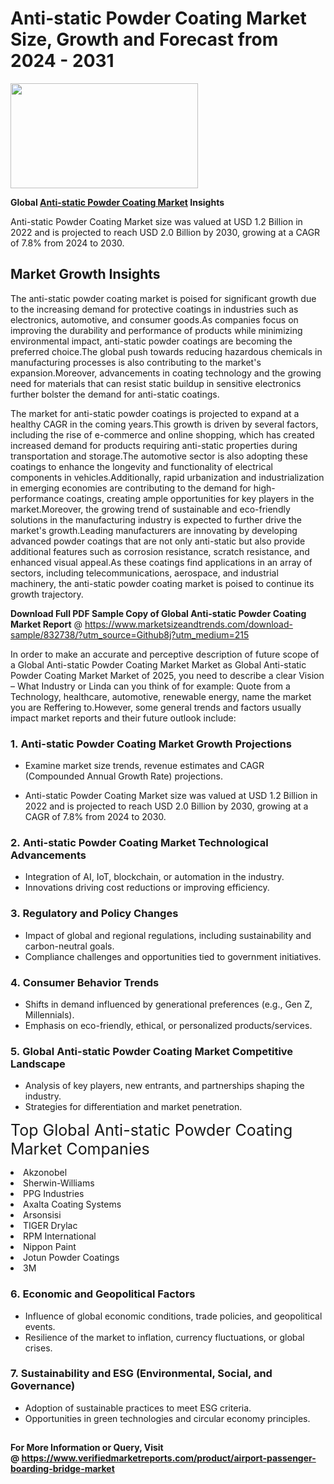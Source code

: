 <H1>Anti-static Powder Coating Market Size, Growth and Forecast from 2024 - 2031</H1><img class="aligncenter size-medium wp-image-584254" src="https://thirdeyenews.in/wp-content/uploads/2024/09/Global-Market-Research-300x168.jpeg" alt="" width="300" height="168" /><p><strong>Global&nbsp;<a href="https://www.marketsizeandtrends.com/download-sample/832738/?utm_source=Github8j?utm_medium=215">Anti-static Powder Coating Market</a> Insights</strong></p><p>Anti-static Powder Coating Market size was valued at USD 1.2 Billion in 2022 and is projected to reach USD 2.0 Billion by 2030, growing at a CAGR of 7.8% from 2024 to 2030.</p><p><h2>Market Growth Insights</h2> <p>The anti-static powder coating market is poised for significant growth due to the increasing demand for protective coatings in industries such as electronics, automotive, and consumer goods.As companies focus on improving the durability and performance of products while minimizing environmental impact, anti-static powder coatings are becoming the preferred choice.The global push towards reducing hazardous chemicals in manufacturing processes is also contributing to the market's expansion.Moreover, advancements in coating technology and the growing need for materials that can resist static buildup in sensitive electronics further bolster the demand for anti-static coatings.</p> <p>The market for anti-static powder coatings is projected to expand at a healthy CAGR in the coming years.This growth is driven by several factors, including the rise of e-commerce and online shopping, which has created increased demand for products requiring anti-static properties during transportation and storage.The automotive sector is also adopting these coatings to enhance the longevity and functionality of electrical components in vehicles.Additionally, rapid urbanization and industrialization in emerging economies are contributing to the demand for high-performance coatings, creating ample opportunities for key players in the market.Moreover, the growing trend of sustainable and eco-friendly solutions in the manufacturing industry is expected to further drive the market's growth.Leading manufacturers are innovating by developing advanced powder coatings that are not only anti-static but also provide additional features such as corrosion resistance, scratch resistance, and enhanced visual appeal.As these coatings find applications in an array of sectors, including telecommunications, aerospace, and industrial machinery, the anti-static powder coating market is poised to continue its growth trajectory.<p><span class=""><strong>Download Full PDF Sample Copy of Global Anti-static Powder Coating Market Report</strong> @ <a href="https://www.marketsizeandtrends.com/download-sample/832738/?utm_source=Github8j?utm_medium=215" target="_blank">https://www.marketsizeandtrends.com/download-sample/832738/?utm_source=Github8j?utm_medium=215</a></span></p><p>In order to make an accurate and perceptive description of future scope of a Global&nbsp;Anti-static Powder Coating Market Market as Global&nbsp;Anti-static Powder Coating Market Market of 2025, you need to describe a clear Vision &ndash; What Industry or Linda can you think of for example: Quote from a Technology, healthcare, automotive, renewable energy, name the market you are Reffering to.However, some general trends and factors usually impact market reports and their future outlook include:</p><h3>1.&nbsp;<strong>Anti-static Powder Coating Market Growth Projections</strong></h3><ul><li>Examine market size trends, revenue estimates and CAGR (Compounded Annual Growth Rate) projections.</li><li><p>Anti-static Powder Coating Market size was valued at USD 1.2 Billion in 2022 and is projected to reach USD 2.0 Billion by 2030, growing at a CAGR of 7.8% from 2024 to 2030.</p></li></ul><h3>2.&nbsp;<strong>Anti-static Powder Coating Market Technological Advancements</strong></h3><ul><li>Integration of AI, IoT, blockchain, or automation in the industry.</li><li>Innovations driving cost reductions or improving efficiency.</li></ul><h3>3.&nbsp;<strong>Regulatory and Policy Changes</strong></h3><ul><li>Impact of global and regional regulations, including sustainability and carbon-neutral goals.</li><li>Compliance challenges and opportunities tied to government initiatives.</li></ul><h3>4.&nbsp;<strong>Consumer Behavior Trends</strong></h3><ul><li>Shifts in demand influenced by generational preferences (e.g., Gen Z, Millennials).</li><li>Emphasis on eco-friendly, ethical, or personalized products/services.</li></ul><h3>5.&nbsp;<strong>Global Anti-static Powder Coating Market Competitive Landscape</strong></h3><ul><li>Analysis of key players, new entrants, and partnerships shaping the industry.</li><li>Strategies for differentiation and market penetration.</li></ul><p data-pm-slice="1 1 []"><span style="color: inherit; font-family: inherit; font-size: 25px;">Top Global Anti-static Powder Coating Market Companies</span></p><div class="" data-test-id=""><p><li>Akzonobel</li><li> Sherwin-Williams</li><li> PPG Industries</li><li> Axalta Coating Systems</li><li> Arsonsisi</li><li> TIGER Drylac</li><li> RPM International</li><li> Nippon Paint</li><li> Jotun Powder Coatings</li><li> 3M</li></p></div><h3>6.&nbsp;<strong>Economic and Geopolitical Factors</strong></h3><ul><li>Influence of global economic conditions, trade policies, and geopolitical events.</li><li>Resilience of the market to inflation, currency fluctuations, or global crises.</li></ul><h3>7.&nbsp;<strong>Sustainability and ESG (Environmental, Social, and Governance)</strong></h3><ul><li>Adoption of sustainable practices to meet ESG criteria.</li><li>Opportunities in green technologies and circular economy principles.</li></ul><h2><strong style="font-size: 14px;">For More Information or Query, Visit @&nbsp;</strong><a style="background-color: #ffffff; font-size: 14px;" href="https://www.marketsizeandtrends.com/report/anti-static-powder-coating-market/" target="_blank">https://www.verifiedmarketreports.com/product/airport-passenger-boarding-bridge-market</a></h2>